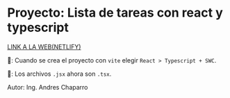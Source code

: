# Proyecto: Lista de tareas con react y typescript

[LINK A LA WEB(NETLIFY)](https://pr-tareas-pendientes-react-ts.netlify.app/)

📝: Cuando se crea el proyecto con `vite` elegir `React > Typescript + SWC`.

📝: Los archivos `.jsx` ahora son `.tsx`.

Autor: Ing. Andres Chaparro
